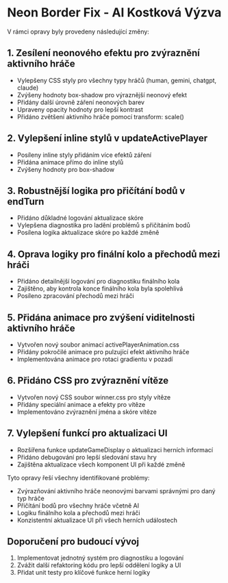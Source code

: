 # Neon Border Fix - AI Kostková Výzva

V rámci opravy byly provedeny následující změny:

## 1. Zesílení neonového efektu pro zvýraznění aktivního hráče

- Vylepšeny CSS styly pro všechny typy hráčů (human, gemini, chatgpt, claude)
- Zvýšeny hodnoty box-shadow pro výraznější neonový efekt
- Přidány další úrovně záření neonových barev
- Upraveny opacity hodnoty pro lepší kontrast
- Přidáno zvětšení aktivního hráče pomocí transform: scale()

## 2. Vylepšení inline stylů v updateActivePlayer

- Posíleny inline styly přidáním více efektů záření
- Přidána animace přímo do inline stylů
- Zvýšeny hodnoty pro box-shadow

## 3. Robustnější logika pro přičítání bodů v endTurn

- Přidáno důkladné logování aktualizace skóre
- Vylepšena diagnostika pro ladění problémů s přičítáním bodů
- Posílena logika aktualizace skóre po každé změně

## 4. Oprava logiky pro finální kolo a přechodů mezi hráči

- Přidáno detailnější logování pro diagnostiku finálního kola
- Zajištěno, aby kontrola konce finálního kola byla spolehlivá
- Posíleno zpracování přechodů mezi hráči

## 5. Přidána animace pro zvýšení viditelnosti aktivního hráče

- Vytvořen nový soubor animací activePlayerAnimation.css
- Přidány pokročilé animace pro pulzující efekt aktivního hráče
- Implementována animace pro rotaci gradientu v pozadí

## 6. Přidáno CSS pro zvýraznění vítěze

- Vytvořen nový CSS soubor winner.css pro styly vítěze
- Přidány speciální animace a efekty pro vítěze
- Implementováno zvýraznění jména a skóre vítěze

## 7. Vylepšení funkcí pro aktualizaci UI

- Rozšířena funkce updateGameDisplay o aktualizaci herních informací
- Přidáno debugování pro lepší sledování stavu hry
- Zajištěna aktualizace všech komponent UI při každé změně

Tyto opravy řeší všechny identifikované problémy:
- Zvýrazňování aktivního hráče neonovými barvami správnými pro daný typ hráče
- Přičítání bodů pro všechny hráče včetně AI
- Logiku finálního kola a přechodů mezi hráči
- Konzistentní aktualizace UI při všech herních událostech

## Doporučení pro budoucí vývoj

1. Implementovat jednotný systém pro diagnostiku a logování
2. Zvážit další refaktoring kódu pro lepší oddělení logiky a UI
3. Přidat unit testy pro klíčové funkce herní logiky
